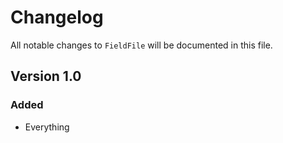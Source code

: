 # Changelog

All notable changes to `FieldFile` will be documented in this file.

## Version 1.0

### Added
- Everything
